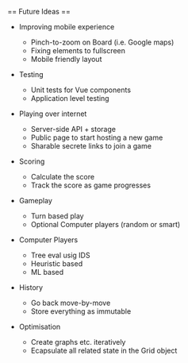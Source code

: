 
== Future Ideas ==

* Improving mobile experience
  * Pinch-to-zoom on Board (i.e. Google maps)
  * Fixing elements to fullscreen
  * Mobile friendly layout

* Testing
  * Unit tests for Vue components
  * Application level testing

* Playing over internet
  * Server-side API + storage
  * Public page to start hosting a new game
  * Sharable secrete links to join a game

* Scoring
  * Calculate the score
  * Track the score as game progresses

* Gameplay
  * Turn based play
  * Optional Computer players (random or smart)

* Computer Players
  * Tree eval usig IDS
  * Heuristic based
  * ML based

* History
  * Go back move-by-move
  * Store everything as immutable

* Optimisation
  * Create graphs etc. iteratively
  * Ecapsulate all related state in the Grid object
